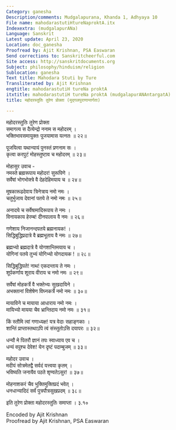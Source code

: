 ```yaml
---
Category: ganesha
Description/comments: Mudgalapurana, Khanda 1, Adhyaya 10
File name: mahodarastutiHtureNaproktA.itx
Indexextra: (mudgalapurANa)
Language: Sanskrit
Latest update: April 23, 2020
Location: doc_ganesha
Proofread by: Ajit Krishnan, PSA Easwaran
Send corrections to: Sanskritcheerful.com
Site access: http://sanskritdocuments.org
Subject: philosophy/hinduism/religion
Sublocation: ganesha
Text title: Mahodara Stuti by Ture
Transliterated by: Ajit Krishnan
engtitle: mahodarastutiH tureNa proktA
itxtitle: mahodarastutiH tureNa proktA (mudgalapurANAntargatA)
title: महोदरस्तुतिः तुरेण प्रोक्ता (मुद्गलपुराणान्तर्गता)

---
```

  
 महोदरस्तुतिः तुरेण प्रोक्ता   
समागत्य स दैत्येन्द्रो ननाम स महोदरम् ।  
भक्तिभावसमायुक्तः पूजयामास यत्नतः ॥ २२॥  
  
पूजयित्वा यथान्यायं पुनस्तं प्रणनाम सः ।  
कृत्वा करपुटं मोहस्तुष्टाव च महोदरम् ॥ २३॥  
  
मोहासुर उवाच -  
नमस्ते ब्रह्मरूपाय महोदर! सुरूपिणे ।  
सर्वेषां भोगभोक्त्रे वै देहदेहिमयाय च ॥ २४॥  
  
मूषकारूढदेवाय त्रिनेत्राय नमो नमः ।  
चतुर्भुजाय देवानां पतये ते नमो नमः ॥ २५॥  
  
अनादये च सर्वेषामादिरूपाय ते नमः ।  
विनायकाय हेरम्ब! दीनपालाय वै नमः ॥ २६॥  
  
गणेशाय निजानन्दपतये ब्रह्मनायक! ।  
सिद्धिबुद्धिप्रदात्रे वै ब्रह्मभूताय वै नमः ॥ २७॥  
  
ब्रह्मभ्यो ब्रह्मदात्रे वै योगशान्तिमयाय च ।  
योगिनां पतये तुभ्यं योगिभ्यो योगदायक ! ॥ २८॥  
  
सिद्धिबुद्धिपते! नाथ! एकदन्ताय ते नमः ।  
शूर्पकर्णाय शूराय वीराय च नमो नमः ॥ २९॥  
  
सर्वेषां मोहकर्त्रे वै भक्तेभ्यः सुखदायिने ।  
अभक्तानां विशेषेण विघ्नकर्त्रे नमो नमः ॥ ३०॥  
  
मायाविने च मायाया आधाराय नमो नमः ।  
मायिभ्यो मायया चैव भ्रान्तिदाय नमो नमः ॥ ३१॥  
  
किं स्तौमि त्वां गणाध्यक्ष! यत्र वेदाः सहाङ्गकाः ।  
शान्तिं प्राप्तास्तथाऽपि त्वं संस्तुतोऽसि दयापरः ॥ ३२॥  
  
धन्यौ मे पितरौ ज्ञानं तपः स्वाध्याय एव च ।  
धन्यं वपुश्च देवेश! येन दृष्टं पदाम्बुजम् ॥ ३३॥  
  
महोदर उवाच ।  
मदीयं सोत्रमेतद्वै सर्वदं यत्त्वया कृतम् ।  
भविष्यति जनायैव पठते शृण्वतेऽसुर! ॥ ३७॥  
  
मोहनाशकरं चैव भुक्तिमुक्तिप्रदं भवेत् ।  
धनधान्यादिदं सर्वं पुत्रपौत्रसुखप्रदम् ॥ ३८॥  
  
इति तुरेण प्रोक्ता महोदरस्तुतिः समाप्ता । ३.१०  
  
  
Encoded by Ajit Krishnan  
Proofread by Ajit Krishnan, PSA Easwaran  
  
